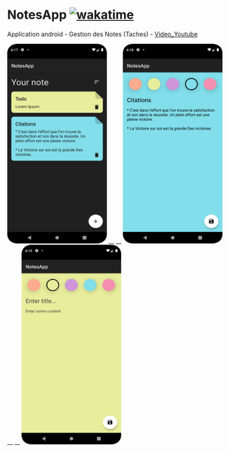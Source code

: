 # NotesApp [![wakatime](https://wakatime.com/badge/github/josue-lubaki/NotesApp.svg)](https://wakatime.com/badge/github/josue-lubaki/NotesApp)
 Application android - Gestion des Notes (Taches) -
 <a href="https://youtu.be/8YPXv7xKh2w">Video_Youtube</a>

<img src="https://github.com/josue-lubaki/NotesApp/blob/main/screen/image_1.png?raw=true" width=230 height=460 /> __ 
__ <img src="https://github.com/josue-lubaki/NotesApp/blob/main/screen/image_2.png?raw=true" width=230 height=460 /> __
__ <img src="https://github.com/josue-lubaki/NotesApp/blob/main/screen/image_3.png?raw=true" width=230 height=460 />
